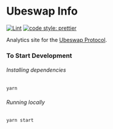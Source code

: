 # Ubeswap Info

[![Lint](https://github.com/Ubeswap/ubeswap-info/workflows/Lint/badge.svg)](https://github.com/Ubeswap/ubeswap-info/actions?query=workflow%3ALint)
[![code style: prettier](https://img.shields.io/badge/code_style-prettier-ff69b4.svg?style=flat-square)](https://github.com/prettier/prettier)

Analytics site for the [Ubeswap Protocol](https://ubeswap.org).

### To Start Development

###### Installing dependencies

```bash
yarn
```

###### Running locally

```bash
yarn start
```
